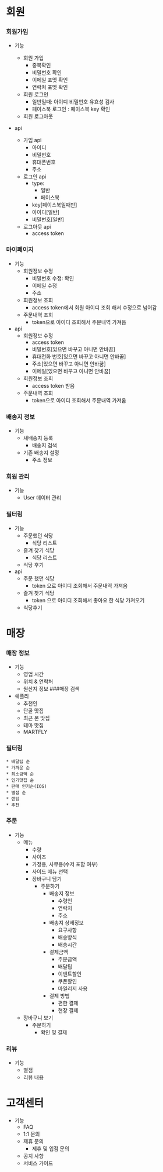 # 회원

### 회원가입

* 기능
	* 회원 가입
		* 중복확인
		* 비밀번호 확인
		* 이메일 포멧 확인
		* 연락처 포멧 확인
	* 회원 로그인
		* 일반일때: 아이디 비밀번호 유효성 검사
		* 페이스북 로그인 : 페이스북 key 확인
	* 회원 로그아웃

* api
	* 가입 api
		* 아이디
		* 비밀번호
		* 휴대폰번호
		* 주소
	* 로그인 api
		* type:
			* 일반
			* 페이스북
		* key[페이스북일때만]
		* 아이디[일반]
		* 비밀번호[일반]
	* 로그아웃 api
		* access token

### 마이페이지

* 기능
	* 회원정보 수정
		* 비밀번호 수정: 확인
		* 이메일 수정
		* 주소
	* 회원정보 조회
		* access token에서 회원 아이디 조회 해서 수정으로 넘어감
	* 주문내역 조회
		* token으로 아이디 조회해서 주문내역 가져옴
* api
	* 회원정보 수정
		* access token
		* 비밀번호[있으면 바꾸고 아니면 안바꿈]
		* 휴대전화 번호[있으면 바꾸고 아니면 안바꿈]
		* 주소[있으면 바꾸고 아니면 안바꿈]
		* 이메일[있으면 바꾸고 아니면 안바꿈]
	* 회원정보 조회
		* access token 받음
	* 주문내역 조회
		* token으로 아이디 조회해서 주문내역 가져옴

### 배송지 정보
* 기능
	 * 새배송지 등록
	 	 * 배송지 검색
	 * 기존 배송지 설정
	 	* 주소 정보

### 회원 관리
* 기능
	* User 데이터 관리
	
### 필터링
* 기능
	* 주문했던 식당
		* 식당 리스트
	* 즐겨 찾기 식당
		* 식당 리스트
	* 식당 후기
* api
	* 주문 했던 식당
		* token 으로 아이디 조회해서 주문내역 가져옴
	* 즐겨 찾기 식당
		* token 으로 아이디 조회해서 좋아요 한 식당 가져오기
	* 식당후기


# 매장
### 매장 정보
* 기능
	* 영업 시간
	* 위치 & 연락처
	* 원산지 정보
###매장 검색
* 쉐플리
	* 추천인
	* 단골 맛집
	* 최근 본 맛집
	* 테마 맛집
	* MARTFLY
### 필터링
	* 배달팁 순
	* 가까운 순
	* 최소금액 순
	* 인기맛집 순
	* 판매 인기순(IOS)
	* 별점 순
	* 랜덤
	* 추천
### 주문
* 기능
	* 메뉴
		* 수량
		* 사이즈
		* 가정용, 사무용(수저 포함 여부)
		* 사이드 메뉴 선택
		* 장바구니 담기
			* 주문하기
				* 배송지 정보
					* 수령인
					* 연락처
					* 주소
				* 배송지 상세정보
					* 요구사항
					* 배송방식
					* 배송시간
				* 결제금액
					* 주문금액
					* 배달팁
					* 이벤트할인
					* 쿠폰할인
					* 마일리지 사용
				* 결제 방법
					* 편한 결제
					* 현장 결제
	* 장바구니 보기
		* 주문하기
			* 확인 및 결제
	
### 리뷰
* 기능
	* 별점
	* 리뷰 내용

# 고객센터
* 기능
	* FAQ
	* 1:1 문의
	* 제휴 문의
		* 제휴 및 입점 문의
	* 공지 사항
	* 서비스 가이드	
		